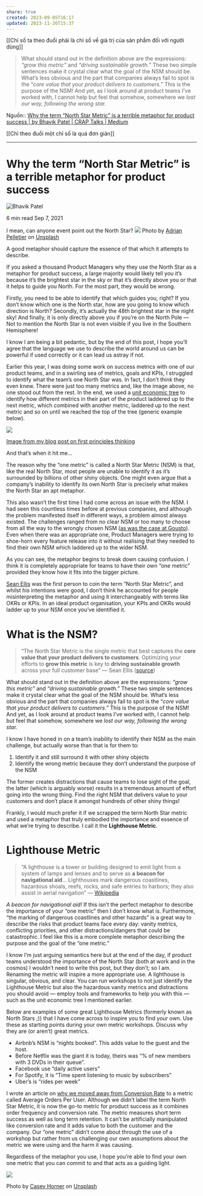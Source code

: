 ```yaml
---
share: true
created: 2023-09-05T16:17
updated: 2023-11-26T15:37
---
```

[[Chỉ số ta theo đuổi phải là chỉ số về giá trị của sản phẩm đối với người dùng]]
> What should stand out in the definition above are the expressions: _“grow this metric”_ and _“driving sustainable growth.”_ These two simple sentences make it crystal clear what the goal of the NSM should be. What’s less obvious and the part that companies always fail to spot is the “_core value that your product delivers to customers.”_ This is the purpose of the NSM! And yet, as I look around at product teams I’ve worked with, I cannot help but feel that somehow, somewhere we _lost our way, following the wrong star._

Nguồn:: [Why the term “North Star Metric” is a terrible metaphor for product success | by Bhavik Patel | CRAP Talks | Medium](https://medium.com/1point96/why-the-term-north-star-metric-is-a-terrible-metaphor-for-product-success-27560fb245f6)

[[Chỉ theo đuổi một chỉ số là quá đơn giản]] 

---
# Why the term “North Star Metric” is a terrible metaphor for product success
![Bhavik Patel](https://miro.medium.com/v2/resize:fill:66:66/1*xQh5ZzS2iDh6a--qqUF-Iw.png)

6 min read
Sep 7, 2021

I mean, can anyone event point out the North Star?
![](https://miro.medium.com/v2/resize:fit:933/0*j2BVxjKPVV_wjZOK)
Photo by [Adrian Pelletier](https://unsplash.com/@adrianpelletier?utm_source=medium&utm_medium=referral) on [Unsplash](https://unsplash.com/?utm_source=medium&utm_medium=referral)

A good metaphor should capture the essence of that which it attempts to describe.

If you asked a thousand Product Managers why they use the North Star as a metaphor for product success, a large majority would likely tell you it’s because it’s the brightest star in the sky or that it’s directly above you or that it helps to guide you North. For the most part, they would be wrong.

Firstly, you need to be able to identify that which guides you, right? If you don’t know which one is the North star, how are you going to know which direction is North? Secondly, it’s actually the 48th brightest star in the night sky! And finally, it is only directly above you if you’re on the North Pole — Not to mention the North Star is not even visible if you live in the Southern Hemisphere!

I know I am being a bit pedantic, but by the end of this post, I hope you’ll agree that the language we use to describe the world around us can be powerful if used correctly or it can lead us astray if not.

Earlier this year, I was doing some work on success metrics with one of our product teams, and in a swirling sea of metrics, goals and KPIs, I struggled to identify what the team’s one North Star was. In fact, I don’t think they even knew. There were just too many metrics and, like the image above, no one stood out from the rest. In the end, we used a [unit economic tree](https://medium.com/crap-talks/first-principles-thinking-if-elon-musk-did-conversion-rate-optimisation-70777c4f2647) to identify how different metrics in their part of the product laddered up to the next metric, which combined with another metric, laddered up to the next metric and so on until we reached the top of the tree (generic example below).

![](https://miro.medium.com/v2/resize:fit:933/1*F0gLixx2Redq-S8ZdVKIeA.png)

[Image from my blog post on first principles thinking](https://medium.com/crap-talks/first-principles-thinking-if-elon-musk-did-conversion-rate-optimisation-70777c4f2647)

And that’s when it hit me…

The reason why the “one metric” is called a North Star Metric (NSM) is that, like the real North Star, most people are unable to identify it as it’s surrounded by billions of other shiny objects. One might even argue that a company’s inability to identify its own North Star is precisely what makes the North Star an apt metaphor.

This also wasn’t the first time I had come across an issue with the NSM. I had seen this countless times before at previous companies, and although the problem manifested itself in different ways, a problem almost always existed. The challenges ranged from no clear NSM or too many to choose from all the way to the wrongly chosen NSM ([as was the case at Gousto](https://towardsdatascience.com/why-we-moved-away-from-conversion-rate-as-a-primary-metric-14b2d6cb5996)). Even when there was an appropriate one, Product Managers were trying to shoe-horn every feature release into it without realising that they needed to find their own NSM which laddered up to the wider NSM.

As you can see, the metaphor begins to break down causing confusion. I think it is completely appropriate for teams to have their own “one metric” provided they know how it fits into the bigger picture.

[Sean Ellis](https://www.linkedin.com/in/seanellis/) was the first person to coin the term “North Star Metric”, and whilst his intentions were good, I don’t think he accounted for people misinterpreting the metaphor and using it interchangeably with terms like OKRs or KPIs. In an ideal product organisation, your KPIs and OKRs would ladder up to your NSM once you’ve identified it.

# What is the NSM?

> “The North Star Metric is the single metric that best captures the **core value that your product delivers to customers**. Optimizing your efforts to **grow this metric** is key to **driving sustainable growth** across your full customer base” — Sean Ellis ([source](https://growthhackers.com/articles/north-star-metric/))

What should stand out in the definition above are the expressions: _“grow this metric”_ and _“driving sustainable growth.”_ These two simple sentences make it crystal clear what the goal of the NSM should be. What’s less obvious and the part that companies always fail to spot is the “_core value that your product delivers to customers.”_ This is the purpose of the NSM! And yet, as I look around at product teams I’ve worked with, I cannot help but feel that somehow, somewhere we _lost our way, following the wrong star._

I know I have honed in on a team’s inability to identify their NSM as the main challenge, but actually worse than that is for them to:

1. Identify it and still surround it with other shiny objects
2. Identify the wrong metric because they don’t understand the purpose of the NSM

The former creates distractions that cause teams to lose sight of the goal, the latter (which is arguably worse) results in a tremendous amount of effort going into the wrong thing. Find the right NSM that delivers value to your customers and don’t place it amongst hundreds of other shiny things!

Frankly, I would much prefer it if we scrapped the term North Star metric and used a metaphor that truly embodied the importance and essence of what we’re trying to describe. I call it the **Lighthouse Metric**.

# Lighthouse Metric

> “A lighthouse is a tower or building designed to emit light from a system of lamps and lenses and to serve as **a** **beacon for navigational aid**… Lighthouses mark dangerous coastlines, hazardous shoals, reefs, rocks, and safe entries to harbors; they also assist in aerial navigation” — [Wikipedia](https://en.wikipedia.org/wiki/Lighthouse)

_A beacon for navigational aid!_ If this isn’t the perfect metaphor to describe the importance of your “one metric” then I don’t know what is. Furthermore, “the marking of dangerous coastlines and other hazards” is a great way to describe the risks that product teams face every day: vanity metrics, conflicting priorities, and other distractions/dangers that could be catastrophic. I feel like this is a more complete metaphor describing the purpose and the goal of the “one metric.”

I know I’m just arguing semantics here but at the end of the day, if product teams understood the importance of the North Star (both at work and in the cosmos) I wouldn’t need to write this post, but they don’t; so I am. Renaming the metric will inspire a more appropriate use. A lighthouse is singular, obvious, and clear. You can run workshops to not just identify the Lighthouse Metric but also the hazardous vanity metrics and distractions you should avoid — employ tools and frameworks to help you with this — such as the unit economic tree I mentioned earlier.

Below are examples of some great Lighthouse Metrics (formerly known as North Stars ;)) that I have come across to inspire you to find your own. Use these as starting points during your own metric workshops. Discuss why they are (or aren’t) great metrics.

- Airbnb’s NSM is “nights booked”. This adds value to the guest and the host.
- Before Netflix was the giant it is today, theirs was “% of new members with 3 DVDs in their queue”.
- Facebook use “daily active users”
- For Spotify, it is “Time spent listening to music by subscribers”
- Uber’s is “rides per week”

I wrote an article on [why we moved away from Conversion Rate](https://towardsdatascience.com/why-we-moved-away-from-conversion-rate-as-a-primary-metric-14b2d6cb5996) to a metric called Average Orders Per User. Although we didn’t label the term North Star Metric, it is now the go-to metric for product success as it combines order frequency and conversion rate. The metric measures short term success as well as long term retention. It can’t be artificially manipulated like conversion rate and it adds value to both the customer and the company. Our “one metric” didn’t come about through the use of a workshop but rather from us challenging our own assumptions about the metric we were using and the harm it was causing.

Regardless of the metaphor you use, I hope you’re able to find your own one metric that you can commit to and that acts as a guiding light.

![](https://miro.medium.com/v2/resize:fit:933/0*x6q3-ZZcT79iuaSv)

Photo by [Casey Horner](https://unsplash.com/@mischievous_penguins?utm_source=medium&utm_medium=referral) on [Unsplash](https://unsplash.com/?utm_source=medium&utm_medium=referral)

